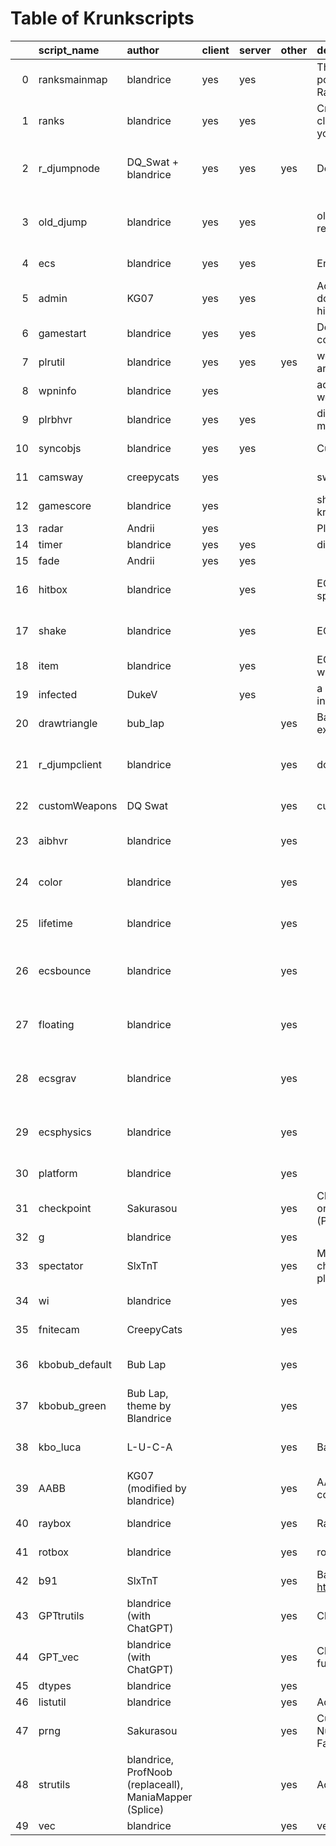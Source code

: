 # Table of Krunkscripts
|    | script_name    | author                                                 | client   | server   | other   | description                                                                                                         | link                                                                                  | category   | path                                                                                                        | tags                                                                        |
|---:|:---------------|:-------------------------------------------------------|:---------|:---------|:--------|:--------------------------------------------------------------------------------------------------------------------|:--------------------------------------------------------------------------------------|:-----------|:------------------------------------------------------------------------------------------------------------|:----------------------------------------------------------------------------|
|  0 | ranksmainmap   | blandrice                                              | yes      | yes      |         | This is a shareable script to display popular Krunker Commmunity Clans Ranks in-game.                               | https://github.com/blandrice/krunkerClansPlus                                         | database   | https://github.com/blandrice/blandlibs/tree/master/libs/database/clansrank                                  | ["'database'", " 'clansrank'"]                                              |
|  1 | ranks          | blandrice                                              | yes      | yes      |         | Create a map in Krunker and copy the client & server scripts from this github to your new map.                      | https://github.com/blandrice/krunkerClansPlus                                         | database   | https://github.com/blandrice/blandlibs/tree/master/libs/database/clansrank                                  | ["'database'", " 'clansrank'"]                                              |
|  2 | r_djumpnode    | DQ_Swat + blandrice                                    | yes      | yes      | yes     | Doublejump with crystals                                                                                            |                                                                                       | game       | https://github.com/blandrice/blandlibs/tree/master/libs/game/custommovement/doublejump/djregistersync_nodes | ["'game'", " 'custommovement'", " 'doublejump'", " 'djregistersync_nodes'"] |
|  3 | old_djump      | blandrice                                              | yes      | yes      |         | old doublejump by blandrice before registersync was introduced.                                                     |                                                                                       | game       | https://github.com/blandrice/blandlibs/tree/master/libs/game/custommovement/doublejump/dj_oldsync           | ["'game'", " 'custommovement'", " 'doublejump'", " 'dj_oldsync'"]           |
|  4 | ecs            | blandrice                                              | yes      | yes      |         | Entity Component System                                                                                             |                                                                                       | game       | https://github.com/blandrice/blandlibs/tree/master/libs/game/ECS/system                                     | ["'game'", " 'ECS'", " 'system'"]                                           |
|  5 | admin          | KG07                                                   | yes      | yes      |         | Admin system code: for map makers who doesn’t know or know a bit of scripting to hire some moderators into your map | https://github.com/KG07/admin_system_version1                                         | gameutil   | https://github.com/blandrice/blandlibs/tree/master/libs/gameutil/admin                                      | ["'gameutil'", " 'admin'"]                                                  |
|  6 | gamestart      | blandrice                                              | yes      | yes      |         | Detect game start in a map with a countdown.                                                                        |                                                                                       | gameutil   | https://github.com/blandrice/blandlibs/tree/master/libs/gameutil/gamestart                                  | ["'gameutil'", " 'gamestart'"]                                              |
|  7 | plrutil        | blandrice                                              | yes      | yes      | yes     | workaround to check how many players are spawned in                                                                 |                                                                                       | gameutil   | https://github.com/blandrice/blandlibs/tree/master/libs/gameutil/plrutil                                    | ["'gameutil'", " 'plrutil'"]                                                |
|  8 | wpninfo        | blandrice                                              | yes      |          |         | adds additional CLASS's PRIMARY weapon info to player object.                                                       |                                                                                       | gameutil   | https://github.com/blandrice/blandlibs/tree/master/libs/gameutil/weaponinfo                                 | ["'gameutil'", " 'weaponinfo'"]                                             |
|  9 | plrbhvr        | blandrice                                              | yes      | yes      |         | disable server sync + behavior for custom movement                                                                  |                                                                                       | network    | https://github.com/blandrice/blandlibs/tree/master/libs/network/plrbehavior                                 | ["'network'", " 'plrbehavior'"]                                             |
| 10 | syncobjs       | blandrice                                              | yes      | yes      |         | Custom Server object syncing.                                                                                       |                                                                                       | network    | https://github.com/blandrice/blandlibs/tree/master/libs/network/syncobjs                                    | ["'network'", " 'syncobjs'"]                                                |
| 11 | camsway        | creepycats                                             | yes      |          |         | sway camera when moving left and right                                                                              |                                                                                       | overlay    | https://github.com/blandrice/blandlibs/tree/master/libs/overlay/cameraSway                                  | ["'overlay'", " 'cameraSway'"]                                              |
| 12 | gamescore      | blandrice                                              | yes      |          |         | show points incrementing UI through krunkscript                                                                     |                                                                                       | overlay    | https://github.com/blandrice/blandlibs/tree/master/libs/overlay/customgamescoreUI                           | ["'overlay'", " 'customgamescoreUI'"]                                       |
| 13 | radar          | Andrii                                                 | yes      |          |         | Player radar overlay feature                                                                                        |                                                                                       | overlay    | https://github.com/blandrice/blandlibs/tree/master/libs/overlay/radar                                       | ["'overlay'", " 'radar'"]                                                   |
| 14 | timer          | blandrice                                              | yes      | yes      |         | display a timer (total time given by server)                                                                        |                                                                                       | overlay    | https://github.com/blandrice/blandlibs/tree/master/libs/overlay/timer                                       | ["'overlay'", " 'timer'"]                                                   |
| 15 | fade           | Andrii                                                 | yes      | yes      |         |                                                                                                                     |                                                                                       | scene      | https://github.com/blandrice/blandlibs/tree/master/libs/scene/fade                                          | ["'scene'", " 'fade'"]                                                      |
| 16 | hitbox         | blandrice                                              |          | yes      |         | ECS hitbox that can be assigned to a specific object.                                                               |                                                                                       | game       | https://github.com/blandrice/blandlibs/tree/master/libs/game/ECS/components/hitbox                          | ["'game'", " 'ECS'", " 'components'", " 'hitbox'"]                          |
| 17 | shake          | blandrice                                              |          | yes      |         | ECS shake feature                                                                                                   |                                                                                       | game       | https://github.com/blandrice/blandlibs/tree/master/libs/game/ECS/components/movement/shake                  | ["'game'", " 'ECS'", " 'components'", " 'movement'", " 'shake'"]            |
| 18 | item           | blandrice                                              |          | yes      |         | ECS item that can be picked up :D collides with the world and other objects                                         |                                                                                       | game       | https://github.com/blandrice/blandlibs/tree/master/libs/game/ECS/entities/item                              | ["'game'", " 'ECS'", " 'entities'", " 'item'"]                              |
| 19 | infected       | DukeV                                                  |          | yes      |         | a way to find out whether a player is infected or not                                                               | https://discord.com/channels/859947586005368862/862113777946984459/909435501298204713 | gameutil   | https://github.com/blandrice/blandlibs/tree/master/libs/gameutil/infected                                   | ["'gameutil'", " 'infected'"]                                               |
| 20 | drawtriangle   | bub_lap                                                |          |          | yes     | Basic drawTriangle action (KrunkScript example)                                                                     |                                                                                       | examples   | https://github.com/blandrice/blandlibs/tree/master/libs/examples/drawtriangle                               | ["'examples'", " 'drawtriangle'"]                                           |
| 21 | r_djumpclient  | blandrice                                              |          |          | yes     | double-jump using registersync feature                                                                              |                                                                                       | game       | https://github.com/blandrice/blandlibs/tree/master/libs/game/custommovement/doublejump/djregistersync       | ["'game'", " 'custommovement'", " 'doublejump'", " 'djregistersync'"]       |
| 22 | customWeapons  | DQ Swat                                                |          |          | yes     | custom weapon script.                                                                                               |                                                                                       | game       | https://github.com/blandrice/blandlibs/tree/master/libs/game/customWeapons                                  | ["'game'", " 'customWeapons'"]                                              |
| 23 | aibhvr         | blandrice                                              |          |          | yes     |                                                                                                                     |                                                                                       | game       | https://github.com/blandrice/blandlibs/tree/master/libs/game/ECS/components/aibehavior                      | ["'game'", " 'ECS'", " 'components'", " 'aibehavior'"]                      |
| 24 | color          | blandrice                                              |          |          | yes     |                                                                                                                     |                                                                                       | game       | https://github.com/blandrice/blandlibs/tree/master/libs/game/ECS/components/color                           | ["'game'", " 'ECS'", " 'components'", " 'color'"]                           |
| 25 | lifetime       | blandrice                                              |          |          | yes     |                                                                                                                     |                                                                                       | game       | https://github.com/blandrice/blandlibs/tree/master/libs/game/ECS/components/lifetime                        | ["'game'", " 'ECS'", " 'components'", " 'lifetime'"]                        |
| 26 | ecsbounce      | blandrice                                              |          |          | yes     |                                                                                                                     |                                                                                       | game       | https://github.com/blandrice/blandlibs/tree/master/libs/game/ECS/components/movement/bounce                 | ["'game'", " 'ECS'", " 'components'", " 'movement'", " 'bounce'"]           |
| 27 | floating       | blandrice                                              |          |          | yes     |                                                                                                                     |                                                                                       | game       | https://github.com/blandrice/blandlibs/tree/master/libs/game/ECS/components/movement/floating               | ["'game'", " 'ECS'", " 'components'", " 'movement'", " 'floating'"]         |
| 28 | ecsgrav        | blandrice                                              |          |          | yes     |                                                                                                                     |                                                                                       | game       | https://github.com/blandrice/blandlibs/tree/master/libs/game/ECS/components/movement/gravity                | ["'game'", " 'ECS'", " 'components'", " 'movement'", " 'gravity'"]          |
| 29 | ecsphysics     | blandrice                                              |          |          | yes     |                                                                                                                     |                                                                                       | game       | https://github.com/blandrice/blandlibs/tree/master/libs/game/ECS/components/movement/physics                | ["'game'", " 'ECS'", " 'components'", " 'movement'", " 'physics'"]          |
| 30 | platform       | blandrice                                              |          |          | yes     |                                                                                                                     |                                                                                       | game       | https://github.com/blandrice/blandlibs/tree/master/libs/game/ECS/entities/platform                          | ["'game'", " 'ECS'", " 'entities'", " 'platform'"]                          |
| 31 | checkpoint     | Sakurasou                                              |          |          | yes     | Changes the names of the Checkpoints on the Speedrun Timer in the bottom right (Point 1, Point 2, ...)              |                                                                                       | gameutil   | https://github.com/blandrice/blandlibs/tree/master/libs/gameutil/checkpoint                                 | ["'gameutil'", " 'checkpoint'"]                                             |
| 32 | g              | blandrice                                              |          |          | yes     |                                                                                                                     |                                                                                       | gameutil   | https://github.com/blandrice/blandlibs/tree/master/libs/gameutil/global                                     | ["'gameutil'", " 'global'"]                                                 |
| 33 | spectator      | SlxTnT                                                 |          |          | yes     | My attempt at server side spectator checks. Can check the value with player.properties.isSpectator                  | https://discord.com/channels/859947586005368862/862113777946984459/900998093300969473 | gameutil   | https://github.com/blandrice/blandlibs/tree/master/libs/gameutil/spectator                                  | ["'gameutil'", " 'spectator'"]                                              |
| 34 | wi             | blandrice                                              |          |          | yes     |                                                                                                                     |                                                                                       | gameutil   | https://github.com/blandrice/blandlibs/tree/master/libs/gameutil/weaponinfo                                 | ["'gameutil'", " 'weaponinfo'"]                                             |
| 35 | fnitecam       | CreepyCats                                             |          |          | yes     |                                                                                                                     |                                                                                       | overlay    | https://github.com/blandrice/blandlibs/tree/master/libs/overlay/fiveNightsCamera                            | ["'overlay'", " 'fiveNightsCamera'"]                                        |
| 36 | kbobub_default | Bub Lap                                                |          |          | yes     |                                                                                                                     |                                                                                       | overlay    | https://github.com/blandrice/blandlibs/tree/master/libs/overlay/keyboardoverlay/bub                         | ["'overlay'", " 'keyboardoverlay'", " 'bub'"]                               |
| 37 | kbobub_green   | Bub Lap, theme by Blandrice                            |          |          | yes     |                                                                                                                     |                                                                                       | overlay    | https://github.com/blandrice/blandlibs/tree/master/libs/overlay/keyboardoverlay/bub                         | ["'overlay'", " 'keyboardoverlay'", " 'bub'"]                               |
| 38 | kbo_luca       | L-U-C-A                                                |          |          | yes     | Basic HTML Div-based keyboard                                                                                       |                                                                                       | overlay    | https://github.com/blandrice/blandlibs/tree/master/libs/overlay/keyboardoverlay/luca                        | ["'overlay'", " 'keyboardoverlay'", " 'luca'"]                              |
| 39 | AABB           | KG07 (modified by blandrice)                           |          |          | yes     | AABB (axis-aligned bounding box-box) collision + resolution                                                         |                                                                                       | physics    | https://github.com/blandrice/blandlibs/tree/master/libs/physics/collisions                                  | ["'physics'", " 'collisions'"]                                              |
| 40 | raybox         | blandrice                                              |          |          | yes     | Ray-box intersections in Krunker.                                                                                   |                                                                                       | physics    | https://github.com/blandrice/blandlibs/tree/master/libs/physics/collisions                                  | ["'physics'", " 'collisions'"]                                              |
| 41 | rotbox         | blandrice                                              |          |          | yes     | rotated bounding box collision                                                                                      |                                                                                       | physics    | https://github.com/blandrice/blandlibs/tree/master/libs/physics/collisions                                  | ["'physics'", " 'collisions'"]                                              |
| 42 | b91            | SlxTnT                                                 |          |          | yes     | Base91 decoding converted from https://github.com/KvanTTT/BaseNcoding                                               |                                                                                       | util       | https://github.com/blandrice/blandlibs/tree/master/libs/util/b91encoding                                    | ["'util'", " 'b91encoding'"]                                                |
| 43 | GPTtrutils     | blandrice (with ChatGPT)                               |          |          | yes     | ChatGPT test on generating string utilities                                                                         |                                                                                       | util       | https://github.com/blandrice/blandlibs/tree/master/libs/util/ChatGPT                                        | ["'util'", " 'ChatGPT'"]                                                    |
| 44 | GPT_vec        | blandrice (with ChatGPT)                               |          |          | yes     | ChatGPT test on generating vector functions                                                                         |                                                                                       | util       | https://github.com/blandrice/blandlibs/tree/master/libs/util/ChatGPT                                        | ["'util'", " 'ChatGPT'"]                                                    |
| 45 | dtypes         | blandrice                                              |          |          | yes     |                                                                                                                     |                                                                                       | util       | https://github.com/blandrice/blandlibs/tree/master/libs/util/dtypes                                         | ["'util'", " 'dtypes'"]                                                     |
| 46 | listutil       | blandrice                                              |          |          | yes     | Additional string utilities                                                                                         |                                                                                       | util       | https://github.com/blandrice/blandlibs/tree/master/libs/util/lists                                          | ["'util'", " 'lists'"]                                                      |
| 47 | prng           | Sakurasou                                              |          |          | yes     | Custom Seed PRNG (Pseudorandom Number Generator) using SFC32 (Simple Fast Counter) and MurmurHash3                  | https://discord.com/channels/859947586005368862/862113777946984459/988841369529376839 | util       | https://github.com/blandrice/blandlibs/tree/master/libs/util/PRNG                                           | ["'util'", " 'PRNG'"]                                                       |
| 48 | strutils       | blandrice, ProfNoob (replaceall), ManiaMapper (Splice) |          |          | yes     | Additional String utilities                                                                                         |                                                                                       | util       | https://github.com/blandrice/blandlibs/tree/master/libs/util/strutil                                        | ["'util'", " 'strutil'"]                                                    |
| 49 | vec            | blandrice                                              |          |          | yes     | vector math                                                                                                         |                                                                                       | util       | https://github.com/blandrice/blandlibs/tree/master/libs/util/vectors                                        | ["'util'", " 'vectors'"]                                                    |